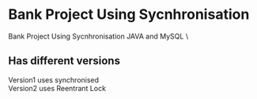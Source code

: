 # Bank Project Using Sycnhronisation
Bank Project Using Sycnhronisation JAVA and MySQL \
## Has different versions 
Version1 uses synchronised \
Version2 uses Reentrant Lock
